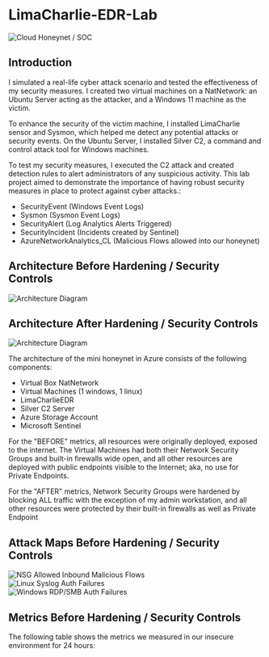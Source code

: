 # LimaCharlie-EDR-Lab
![Cloud Honeynet / SOC](https://i.imgur.com/ZWxe03e.jpg)

## Introduction

I simulated a real-life cyber attack scenario and tested the effectiveness of my security measures. I created two virtual machines on a NatNetwork: an Ubuntu Server acting as the attacker, and a Windows 11 machine as the victim.

To enhance the security of the victim machine, I installed LimaCharlie sensor and Sysmon, which helped me detect any potential attacks or security events. On the Ubuntu Server, I installed Silver C2, a command and control attack tool for Windows machines.

To test my security measures, I executed the C2 attack and created detection rules to alert administrators of any suspicious activity. This lab project aimed to demonstrate the importance of having robust security measures in place to protect against cyber attacks.:

- SecurityEvent (Windows Event Logs)
- Sysmon (Sysmon Event Logs)
- SecurityAlert (Log Analytics Alerts Triggered)
- SecurityIncident (Incidents created by Sentinel)
- AzureNetworkAnalytics_CL (Malicious Flows allowed into our honeynet)

## Architecture Before Hardening / Security Controls
![Architecture Diagram](https://i.imgur.com/aBDwnKb.jpg)

## Architecture After Hardening / Security Controls
![Architecture Diagram](https://i.imgur.com/YQNa9Pp.jpg)

The architecture of the mini honeynet in Azure consists of the following components:

- Virtual Box NatNetwork
- Virtual Machines (1 windows, 1 linux)
- LimaCharlieEDR
- Silver C2 Server
- Azure Storage Account
- Microsoft Sentinel

For the "BEFORE" metrics, all resources were originally deployed, exposed to the internet. The Virtual Machines had both their Network Security Groups and built-in firewalls wide open, and all other resources are deployed with public endpoints visible to the Internet; aka, no use for Private Endpoints.

For the "AFTER" metrics, Network Security Groups were hardened by blocking ALL traffic with the exception of my admin workstation, and all other resources were protected by their built-in firewalls as well as Private Endpoint

## Attack Maps Before Hardening / Security Controls
![NSG Allowed Inbound Malicious Flows](https://i.imgur.com/1qvswSX.png)<br>
![Linux Syslog Auth Failures](https://i.imgur.com/G1YgZt6.png)<br>
![Windows RDP/SMB Auth Failures](https://i.imgur.com/ESr9Dlv.png)<br>

## Metrics Before Hardening / Security Controls

The following table shows the metrics we measured in our insecure environment for 24 hours:
